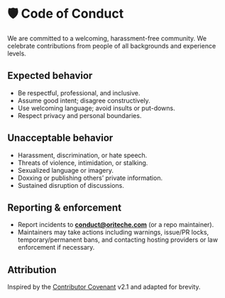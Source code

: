 # 🛡️ Code of Conduct

We are committed to a welcoming, harassment-free community. We celebrate contributions from people of all backgrounds and experience levels.

## Expected behavior
- Be respectful, professional, and inclusive.
- Assume good intent; disagree constructively.
- Use welcoming language; avoid insults or put-downs.
- Respect privacy and personal boundaries.

## Unacceptable behavior
- Harassment, discrimination, or hate speech.
- Threats of violence, intimidation, or stalking.
- Sexualized language or imagery.
- Doxxing or publishing others’ private information.
- Sustained disruption of discussions.

## Reporting & enforcement
- Report incidents to **conduct@oriteche.com** (or a repo maintainer).
- Maintainers may take actions including warnings, issue/PR locks, temporary/permanent bans, and contacting hosting providers or law enforcement if necessary.

## Attribution
Inspired by the [Contributor Covenant](https://www.contributor-covenant.org/) v2.1 and adapted for brevity.
